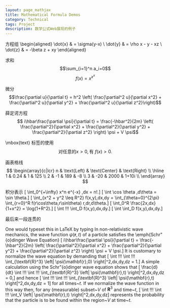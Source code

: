 ```yaml
---
layout: page_mathjax
title: Mathematical Formula Demos
category: Technical
tags: Project
description: 数学公式Web展现的例子
---
```

方程组 \begin{aligned} \dot{x} & = \sigma(y-x) \\ \dot{y} & = \rho x - y - xz \\ \dot{z} & = -\beta z + xy \end{aligned}

求和 $$\sum_{i=1}^n a_i=0$$ $$f(x)=x^{x^x}$$

微分 $$\frac{\partial u}{\partial t} = h^2 \left( \frac{\partial^2 u}{\partial x^2} + \frac{\partial^2 u}{\partial y^2} + \frac{\partial^2 u}{\partial z^2}\right)$$

薛定谔方程 $$ i\hbar\frac{\partial \psi}{\partial t} = \frac{-\hbar^2}{2m} \left( \frac{\partial^2}{\partial x^2} + \frac{\partial^2}{\partial y^2} + \frac{\partial^2}{\partial z^2} \right) \psi + V \psi$$

\mbox{text} 标签的使用 $$\mbox{对任意的$x>0$}, \mbox{有 }f(x)>0. $$

画表格线
$$
\begin{array}{c|lcr}
n & \text{Left} & \text{Center} & \text{Right} \\
\hline
1 & 0.24 & 1 & 125 \\
2 & -1 & 189 & -8 \\
3 & -20 & 2000 & 1+10i \\
\end{array}
$$

积分表示 \[ \int_0^{+\infty} x^n e^{-x} \,dx = n!.\] \[ \int \cos \theta \,d\theta = \sin \theta.\] \[ \int_{x^2 + y^2 \leq R^2} f(x,y)\,dx\,dy = \int_{\theta=0}^{2\pi} \int_{r=0}^R f(r\cos\theta,r\sin\theta) r\,dr\,d\theta.\] \[ \int_0^R \frac{2x\,dx}{1+x^2} = \log(1+R^2).\] \[ \int \!\!\! \int_D f(x,y)\,dx\,dy.\] \[ \int \int_D f(x,y)\,dx\,dy.\]

最后来一段连贯的

One would typeset this in LaTeX by typing In non-relativistic wave mechanics, the wave function $\psi(\mathbf{r},t)$ of a particle satisfies the \emph{Schr\"{o}dinger Wave Equation} \[ i\hbar\frac{\partial \psi}{\partial t} = \frac{-\hbar^2}{2m} \left( \frac{\partial^2}{\partial x^2} + \frac{\partial^2}{\partial y^2} + \frac{\partial^2}{\partial z^2} \right) \psi + V \psi.\] It is customary to normalize the wave equation by demanding that \[ \int \!\!\! \int \!\!\! \int_{\textbf{R}^3} \left| \psi(\mathbf{r},0) \right|^2\,dx\,dy\,dz = 1.\] A simple calculation using the Schr\"{o}dinger wave equation shows that \[ \frac{d}{dt} \int \!\!\! \int \!\!\! \int_{\textbf{R}^3} \left| \psi(\mathbf{r},t) \right|^2\,dx\,dy\,dz = 0,\] and hence \[ \int \!\!\! \int \!\!\! \int_{\textbf{R}^3} \left| \psi(\mathbf{r},t) \right|^2\,dx\,dy\,dz = 1\] for all times~$t$. If we normalize the wave function in this way then, for any (measurable) subset~$V$ of $\textbf{R}^3$ and time~$t$, \[ \int \!\!\! \int \!\!\! \int_V \left| \psi(\mathbf{r},t) \right|^2\,dx\,dy\,dz\] represents the probability that the particle is to be found within the region~$V$ at time~$t$.
